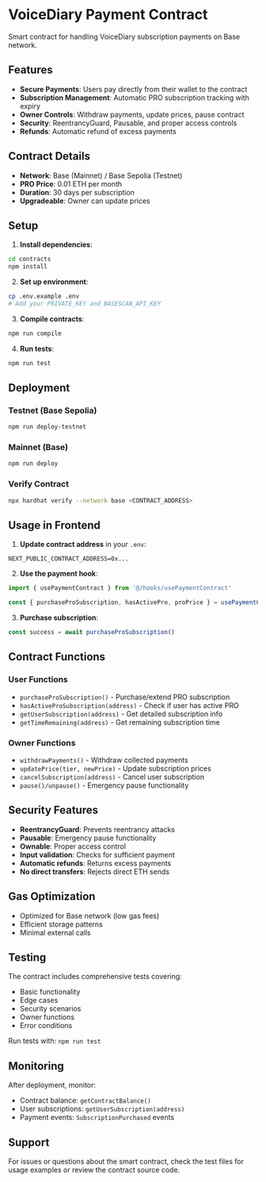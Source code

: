 # VoiceDiary Payment Contract

Smart contract for handling VoiceDiary subscription payments on Base network.

## Features

- **Secure Payments**: Users pay directly from their wallet to the contract
- **Subscription Management**: Automatic PRO subscription tracking with expiry
- **Owner Controls**: Withdraw payments, update prices, pause contract
- **Security**: ReentrancyGuard, Pausable, and proper access controls
- **Refunds**: Automatic refund of excess payments

## Contract Details

- **Network**: Base (Mainnet) / Base Sepolia (Testnet)
- **PRO Price**: 0.01 ETH per month
- **Duration**: 30 days per subscription
- **Upgradeable**: Owner can update prices

## Setup

1. **Install dependencies**:
```bash
cd contracts
npm install
```

2. **Set up environment**:
```bash
cp .env.example .env
# Add your PRIVATE_KEY and BASESCAN_API_KEY
```

3. **Compile contracts**:
```bash
npm run compile
```

4. **Run tests**:
```bash
npm run test
```

## Deployment

### Testnet (Base Sepolia)
```bash
npm run deploy-testnet
```

### Mainnet (Base)
```bash
npm run deploy
```

### Verify Contract
```bash
npx hardhat verify --network base <CONTRACT_ADDRESS>
```

## Usage in Frontend

1. **Update contract address** in your `.env`:
```env
NEXT_PUBLIC_CONTRACT_ADDRESS=0x...
```

2. **Use the payment hook**:
```typescript
import { usePaymentContract } from '@/hooks/usePaymentContract'

const { purchaseProSubscription, hasActivePro, proPrice } = usePaymentContract()
```

3. **Purchase subscription**:
```typescript
const success = await purchaseProSubscription()
```

## Contract Functions

### User Functions
- `purchaseProSubscription()` - Purchase/extend PRO subscription
- `hasActiveProSubscription(address)` - Check if user has active PRO
- `getUserSubscription(address)` - Get detailed subscription info
- `getTimeRemaining(address)` - Get remaining subscription time

### Owner Functions
- `withdrawPayments()` - Withdraw collected payments
- `updatePrice(tier, newPrice)` - Update subscription prices
- `cancelSubscription(address)` - Cancel user subscription
- `pause()/unpause()` - Emergency pause functionality

## Security Features

- **ReentrancyGuard**: Prevents reentrancy attacks
- **Pausable**: Emergency pause functionality
- **Ownable**: Proper access control
- **Input validation**: Checks for sufficient payment
- **Automatic refunds**: Returns excess payments
- **No direct transfers**: Rejects direct ETH sends

## Gas Optimization

- Optimized for Base network (low gas fees)
- Efficient storage patterns
- Minimal external calls

## Testing

The contract includes comprehensive tests covering:
- Basic functionality
- Edge cases
- Security scenarios
- Owner functions
- Error conditions

Run tests with: `npm run test`

## Monitoring

After deployment, monitor:
- Contract balance: `getContractBalance()`
- User subscriptions: `getUserSubscription(address)`
- Payment events: `SubscriptionPurchased` events

## Support

For issues or questions about the smart contract, check the test files for usage examples or review the contract source code.